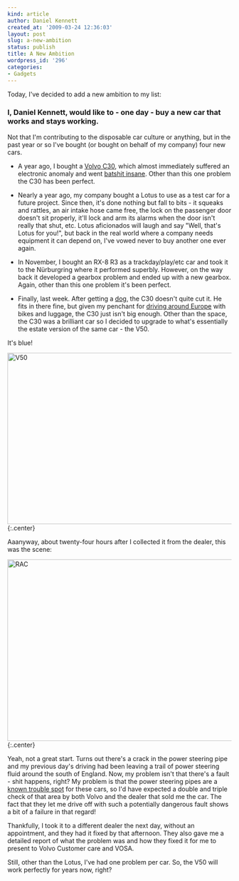 ```yaml
---
kind: article
author: Daniel Kennett
created_at: '2009-03-24 12:36:03'
layout: post
slug: a-new-ambition
status: publish
title: A New Ambition
wordpress_id: '296'
categories:
- Gadgets
---
```


Today, I've decided to add a new ambition to my list: 

<h3>I, Daniel Kennett, would like to - one day - buy a new car that works and stays working. </h3>

Not that I'm contributing to the disposable car culture or anything, but in the past year or so I've bought (or bought on behalf of my company) four new cars. 

- A year ago, I bought a <a href="http://ikennd.ac/blog/2008/03/new-bike-and-the-final-nail-in-the-rx-8s-coffin/">Volvo C30</a>, which almost immediately suffered an electronic anomaly and went <a href="http://ikennd.ac/blog/2008/05/dramatisation/">batshit insane</a>. Other than this one problem the C30 has been perfect. 

- Nearly a year ago, my company bought a Lotus to use as a test car for a future project. Since then, it's done nothing but fall to bits - it squeaks and rattles, an air intake hose came free, the lock on the passenger door doesn't sit properly, it'll lock and arm its alarms when the door isn't really that shut, etc. Lotus aficionados will laugh and say "Well, that's Lotus for you!", but back in the real world where a company needs equipment it can depend on, I've vowed never to buy another one ever again.

- In November, I bought an RX-8 R3 as a trackday/play/etc car and took it to the Nürburgring where it performed superbly. However, on the way back it developed a gearbox problem and ended up with a new gearbox. Again, other than this one problem it's been perfect. 

- Finally, last week. After getting a <a href="http://ikennd.ac/blog/2009/02/goggie/">dog</a>, the C30 doesn't quite cut it. He fits in there fine, but given my penchant for <a href="http://ikennd.ac/blog/2008/04/mountain-biking-at-the-ring/">driving around Europe</a> with bikes and luggage, the C30 just isn't big enough. Other than the space, the C30 was a brilliant car so I decided to upgrade to what's essentially the estate version of the same car - the V50. 

It's blue! 

<a href="http://ikennd.ac/pictures/for_posts/2009/03/v50.jpg"><img src="http://ikennd.ac/pictures/for_posts/2009/03/v50.jpg" alt="V50" title="V50" width="538" height="384" class="aligncenter size-full wp-image-297" /></a>
{:.center}

Aaanyway, about twenty-four hours after I collected it from the dealer, this was the scene:

<!--more-->

<a href="http://ikennd.ac/pictures/for_posts/2009/03/rac.jpg"><img src="http://ikennd.ac/pictures/for_posts/2009/03/rac.jpg" alt="RAC" title="RAC" width="543" height="407" class="aligncenter size-full wp-image-302" /></a>
{:.center}

Yeah, not a great start. Turns out there's a crack in the power steering pipe and my previous day's driving had been leaving a trail of power steering fluid around the south of England. Now, my problem isn't that there's a fault - shit happens, right? My problem is that the power steering pipes are a <a href="http://www.vosa.gov.uk/vosa/apps/recalls/searches/expand.asp?uniqueID=33618E8B9085592680257488004ED025&freeText=Blank" target="_blank">known trouble spot</a> for these cars, so I'd have expected a double and triple check of that area by both Volvo and the dealer that sold me the car. The fact that they let me drive off with such a potentially dangerous fault shows a bit of a failure in that regard! 

Thankfully, I took it to a different dealer the next day, without an appointment, and they had it fixed by that afternoon. They also gave me a detailed report of what the problem was and how they fixed it for me to present to Volvo Customer care and VOSA.

Still, other than the Lotus, I've had one problem per car. So, the V50 will work perfectly for years now, right?